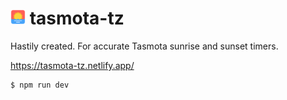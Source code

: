 # <img src="static/favicon.png" width="24" height="24"> tasmota-tz

Hastily created. For accurate Tasmota sunrise and sunset timers.

https://tasmota-tz.netlify.app/

```sh-session
$ npm run dev
```

